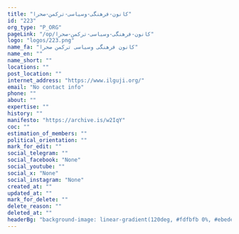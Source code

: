 ```yaml
---
title: "کانون-فرهنگی-وسیاسی-ترکمن-صحرا"
id: "223"
org_type: "P_ORG"
pageLink: "/op/کانون-فرهنگی-وسیاسی-ترکمن-صحرا"
logo: "logos/223.png"
name_fa: "کانون فرهنگی وسیاسی ترکمن صحرا"
name_en: ""
name_short: ""
locations: ""
post_location: ""
internet_address: "https://www.ilguji.org/"
email: "No contact info"
phone: ""
about: ""
expertise: ""
history: ""
manifesto: "https://archive.is/w2IqY"
coc: ""
estimation_of_members: ""
political_orientation: ""
mark_for_edit: ""
social_telegram: ""
social_facebook: "None"
social_youtube: ""
social_x: "None"
social_instagram: "None"
created_at: ""
updated_at: ""
mark_for_delete: ""
delete_reason: ""
deleted_at: ""
headerBg: "background-image: linear-gradient(120deg, #fdfbfb 0%, #ebedee 100%);"
---
```

